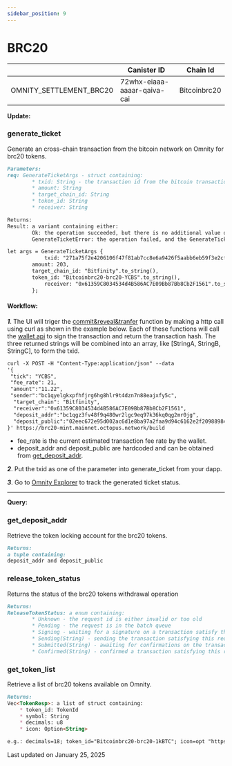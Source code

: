 ```yaml
---
sidebar_position: 9
---
```


# BRC20

|  | Canister ID | Chain Id |
| --- | --- | --- |
| OMNITY_SETTLEMENT_BRC20 | 72whx-eiaaa-aaaar-qaiva-cai | Bitcoinbrc20 |

**Update:**
### generate_ticket
Generate an cross-chain transaction from the bitcoin network on Omnity for brc20 tokens.
```md title="generate_ticket(args: GenerateTicketArgs) -> Result<(), GenerateTicketError>"
Parameters:
req: GenerateTicketArgs - struct containing:
        * txid: String - the transaction id from the bitcoin transaction
        * amount: String
        * target_chain_id: String
        * token_id: String
        * receiver: String

Returns:
Result: a variant containing either:
        Ok: the operation succeeded, but there is no additional value or data to return
        GenerateTicketError: the operation failed, and the GenerateTicketError provides details about the failure
```
```md title="Rust Input Example:"
let args = GenerateTicketArgs {
		    txid: "271a75f2e4206106f47f81ab7cc8e6a9426f5aabb6eb59f3e2cfbea9ea8c0c60".to_string(),
        amount: 203,
        target_chain_id: "Bitfinity".to_string(),
        token_id: "Bitcoinbrc20-brc20-YCBS".to_string(),
		    receiver: "0x61359C8034534d4B586AC7E09Bb87Bb8Cb2F1561".to_string(),
	    };
```

#### Workflow: 
***1***. The UI will triger the [commit&reveal&tranfer](https://github.com/octopus-network/brc20-mint/blob/main/src/main.rs#L55) function by making a http call using curl as shown in the example below. Each of these functions will call the [wallet api](https://www.okx.com/web3/build/docs/sdks/chains/bitcoin/provider#signpsbt) to sign the transaction and return the transaction hash. The three returned strings will be combined into an array, like [StringA, StringB, StringC], to form the txid.
```md title="Curl Request Example:"
curl -X POST -H "Content-Type:application/json" --data 
'{
 "tick": "YCBS",   
 "fee_rate": 21,
 "amount":"11.22", 
 "sender":"bc1qyelgkxpfhfjrg6hg8hlr9t4dzn7n88eajxfy5c", 
  "target_chain": "Bitfinity", 
  "receiver":"0x61359C8034534d4B586AC7E09Bb87Bb8Cb2F1561",
  "deposit_addr":"bc1qgz3fv48f9q480wr2lgc9eq97k36kq0qg2mr0jg",
  "deposit_public":"02eec672e95d002ac6d1e8ba97a2faa9d94c6162e2f20988984106ba6265020453",
}' https://brc20-mint.mainnet.octopus.network/build
```
* fee_rate is the current estimated transaction fee rate by the wallet.
* deposit_addr and deposit_public are hardcoded and can be obtained from [get_deposit_addr](https://docs.omnity.network/docs/Omnity-Hub/brc20#get_deposit_addr).

***2***. Put the txid as one of the parameter into generate_ticket from your dapp.

***3***. Go to [Omnity Explorer](https://explorer.omnity.network/) to track the generated ticket status.

--------

**Query:**
### get_deposit_addr
Retrieve the token locking account for the brc20 tokens.
```md title="get_deposit_addr() -> (String, String)"
Returns: 
a tuple containing:
deposit_addr and deposit_public
```

### release_token_status
Returns the status of the brc20 tokens withdrawal operation
```md title="release_token_status(ticket_id: String) -> ReleaseTokenStatus"
Returns:
ReleaseTokenStatus: a enum containing:
        * Unknown - the request id is either invalid or too old
        * Pending - the request is in the batch queue
        * Signing - waiting for a signature on a transaction satisfy this request
        * Sending(String) - sending the transaction satisfying this request
        * Submitted(String) - awaiting for confirmations on the transaction satisfying this request
        * Confirmed(String) - confirmed a transaction satisfying this request
```

### get_token_list
Retrieve a list of brc20 tokens available on Omnity.
```md title="get_token_list() -> Vec<TokenResp>"
Returns:
Vec<TokenResp>: a list of struct containing:
    * token_id: TokenId 
    * symbol: String 
    * decimals: u8 
    * icon: Option<String> 

e.g.: decimals=18; token_id="Bitcoinbrc20-brc20-1kBTC"; icon=opt "https://raw.githubusercontent.com/octopus-network/omnity-token-imgs/refs/heads/main/1kBTC.png"; symbol="1kBTC"
```

Last updated on January 25, 2025